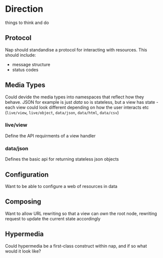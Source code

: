 Direction
=========

things to think and do

## Protocol

Nap should standandise a protocol for interacting with resources.  This should
include:

  * message structure
  * status codes
  

## Media Types

Could devide the media types into namespaces that reflect how they behave. JSON
for example is just _data_ so is stateless, but a view has state - each view
could look different depending on how the user interacts etc (`live/view`, 
`live/object`, `data/json`, `data/html`, `data/csv`)

### live/view

Define the API requirments of a view handler

### data/json

Defines the basic api for returning stateless json objects 

## Configuration

Want to be able to configure a web of resources in data

## Composing

Want to allow URL rewriting so that a view can *own* the root node, rewriting
request to update the current state accordingly

## Hypermedia

Could hypermedia be a first-class construct within nap, and if so what would it
look like?



